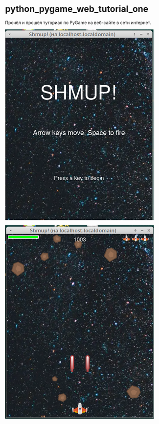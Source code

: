 # python_pygame_web_tutorial_one
Прочёл и прошёл туториал по PyGame на веб-сайте в сети интернет.

![alt text](https://github.com/adm-academic/python_pygame_web_tutorial_one/blob/main/2023-11-11_15-25.png?raw=true)

![alt text](https://github.com/adm-academic/python_pygame_web_tutorial_one/blob/main/2023-11-11_15-26.png?raw=true)
